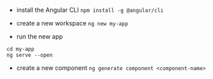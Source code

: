 - install the Angular CLI
`npm install -g @angular/cli`

- create a new workspace
`ng new my-app`

- run the new app
```
cd my-app
ng serve --open
```
- create a new component
`ng generate component <component-name>`

